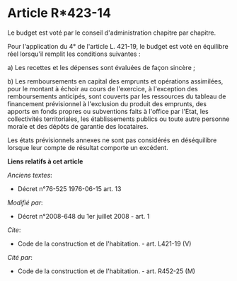 # Article R*423-14

Le budget est voté par le conseil d'administration chapitre par chapitre. 

Pour l'application du 4° de l'article L. 421-19, le budget est voté en équilibre réel lorsqu'il remplit les conditions
suivantes : 

a) Les recettes et les dépenses sont évaluées de façon sincère ; 

b) Les remboursements en capital des emprunts et opérations assimilées, pour le montant à échoir au cours de l'exercice, à
l'exception des remboursements anticipés, sont couverts par les ressources du tableau de financement prévisionnel à
l'exclusion du produit des emprunts, des apports en fonds propres ou subventions faits à l'office par l'Etat, les
collectivités territoriales, les établissements publics ou toute autre personne morale et des dépôts de garantie des
locataires. 

Les états prévisionnels annexes ne sont pas considérés en déséquilibre lorsque leur compte de résultat comporte un excédent.

**Liens relatifs à cet article**

_Anciens textes_:

  - Décret n°76-525 1976-06-15 art. 13

_Modifié par_:

  - Décret n°2008-648 du 1er juillet 2008 - art. 1

_Cite_:

  - Code de la construction et de l'habitation. - art. L421-19 (V)

_Cité par_:

  - Code de la construction et de l'habitation. - art. R452-25 (M)
